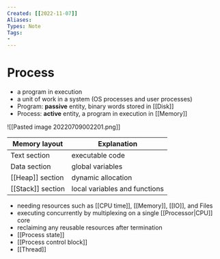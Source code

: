 ```yaml
---
Created: [[2022-11-07]]
Aliases: 
Types: Note
Tags: 
- 
---
```

# Process
- a program in execution
- a unit of work in a system (OS processes and user processes)
- Program: **passive** entity, binary words stored in [[Disk]]
- Process: **active** entity, a program in execution in [[Memory]]

![[Pasted image 20220709002201.png]]

| Memory layout     | Explanation                   |
| ----------------- | ----------------------------- |
| Text section      | executable code               |
| Data section      | global variables              |
| [[Heap]] section  | dynamic allocation            |
| [[Stack]] section | local variables and functions |

- needing resources such as [[CPU time]], [[Memory]], [[IO]], and Files
- executing concurrently by multiplexing on a single [[Processor|CPU]] core
- reclaiming any reusable resources after termination
- [[Process state]]
- [[Process control block]]
- [[Thread]]
